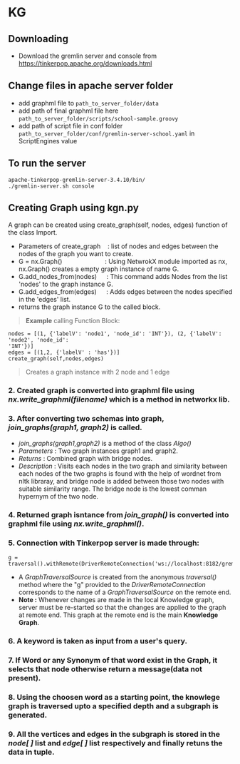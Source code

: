 # KG

## Downloading
- Download the gremlin server and console from https://tinkerpop.apache.org/downloads.html

## Change files in apache server folder 
- add graphml file to ``` path_to_server_folder/data ```
- add path of final graphml file here   ``` path_to_server_folder/scripts/school-sample.groovy ```
- add path of script file in conf folder ``` path_to_server_folder/conf/gremlin-server-school.yaml ```  in ScriptEngines value

## To run the server 
``` 
apache-tinkerpop-gremlin-server-3.4.10/bin/
./gremlin-server.sh console
```

## Creating Graph using kgn.py 
A graph can be created using create_graph(self, nodes, edges) function of the
class Import.

* Parameters of create_graph  &nbsp;&nbsp;  : list of nodes and edges between the nodes of the
graph you want to create.
* G = nx.Graph()    &emsp;&emsp;&emsp;&emsp;&emsp;&emsp;&nbsp; : Using NetwrokX module imported as nx, nx.Graph() creates a
empty graph instance of name G.
* G.add_nodes_from(nodes)   &emsp; : This command adds Nodes from the list 'nodes' to
the graph instance G.
* G.add_edges_from(edges)   &emsp; : Adds edges between the nodes specified in the
'edges' list.
* returns the graph instance G to the called block.
>**Example**
>calling Function Block:<br>
```
nodes = [(1, {'labelV': 'node1', 'node_id': 'INT'}), (2, {'labelV': 'node2', 'node_id':
'INT'})]
edges = [(1,2, {'labelV' : 'has'})]
create_graph(self,nodes,edges)  
```
> Creates a graph instance with 2 node and 1 edge

### 2. Created graph is converted into graphml file using *nx.write_graphml(filename)* which is a method in networkx lib.
 
### 3. After converting two schemas into graph, *join_graphs(graph1, graph2)* is called.
* *join_graphs(graph1,graph2)* is a method of the class *Algo()*
* *Parameters* : Two graph instances graph1 and graph2.
* *Returns* : Combined graph with bridge nodes.
* *Description* : Visits each nodes in the two graph and similarity between each nodes of the two graphs is found with the help of wordnet from nltk libraray, and bridge node is added between those two nodes with suitable similarity range. The bridge node is the lowest comman hypernym of the two node.

### 4. Returned graph isntance from *join_graph()* is converted into graphml file using *nx.write_graphml()*. 
### 5. Connection with Tinkerpop server is made through:
~~~
g = traversal().withRemote(DriverRemoteConnection('ws://localhost:8182/gremlin','g'))
~~~
* A *GraphTraversalSource* is created from the anonymous *traversal()* method where the "g" provided to the *DriverRemoteConnection* corresponds to the name of a *GraphTraversalSource* on the remote end.
* **Note :** Whenever changes are made in the local Knowledge graph, server must be re-started so that the changes are applied to the graph at remote end. This graph at the remote end is the main **Knowledge Graph**.
### 6. A keyword is taken as input from a user's query.
### 7. If Word or any Synonym of that word exist in the Graph, it selects that node otherwise return a message(data not present).
### 8. Using the choosen word as a starting point, the knowlege graph is traversed upto a specified depth and a subgraph is generated.
### 9. All the vertices and edges in the subgraph is stored in the *node[ ]* list and *edge[ ]* list respectively and finally retuns the data in tuple.   

